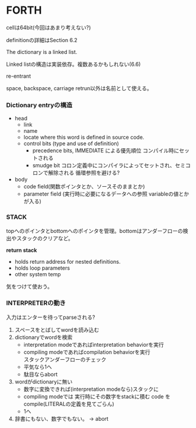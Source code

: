 # FORTH

cellは64bit(今回はあまり考えない?)

definitionの詳細はSection 6.2

The dictionary is a linked list.

Linked listの構造は実装依存。複数あるかもしれない(6.6)

re-entrant

space, backspace, carriage retrun以外は名前として使える。

### Dictionary entryの構造

* head
    * link
    * name
    * locate where this word is defined in source code.
    * control bits (type and use of definition)
        * precedence bits, IMMEDIATE による優先順位 コンパイル時にセットされる
        * smudge bit コロン定義中にコンパイラによってセットされ、セミコロンで解除される 循環参照を避ける?
* body 
    * code field(関数ポインタとか、ソースそのままとか)
    * parameter field (実行時に必要になるデータへの参照 variableの値とかが入る)

### STACK

topへのポインタとbottomへのポインタを管理。bottomはアンダーフローの検出やスタックのクリアなど。  


**return stack**

* holds return address for nested definitions.
* holds loop parameters
* other system temp

気をつけて使おう。

### INTERPRETERの動き

入力はエンターを待ってparseされる?

1. スペースをとばしてwordを読み込む
2. dictionaryでwordを検索
    * interpretation modeであればinterpretation behaviorを実行
    * compiling modeであればcompilation behaviorを実行  
   スタックアンダーフローのチェック
    * 平気なら1へ
    * 駄目ならabort
3. wordがdictionaryに無い
    * 数字に変換できれば(interpretation modeなら)スタックに
    * compiling modeでは 実行時にその数字をstackに積む code をcompile(LITERALの定義を見てごらん)
    * 1へ
4. 辞書にもない、数字でもない。 → abort
